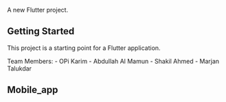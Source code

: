 
A new Flutter project.

## Getting Started

This project is a starting point for a Flutter application.

 Team Members:
    - OPi Karim
    - Abdullah Al Mamun
    - Shakil Ahmed
    - Marjan Talukdar
    
## Mobile_app

